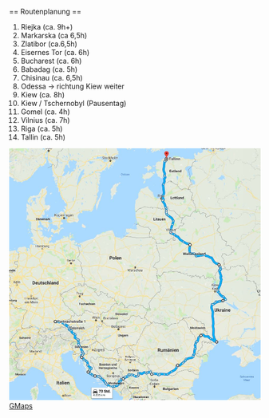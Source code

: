== Routenplanung ==

1. Riejka (ca. 9h+)
2. Markarska (ca 6,5h)
3. Zlatibor (ca.6,5h)
4. Eisernes Tor (ca. 6h)
5. Bucharest (ca. 6h)
6. Babadag (ca. 5h)
7. Chisinau (ca. 6,5h)
8. Odessa -> richtung Kiew weiter
9. Kiew (ca. 8h)
10. Kiew / Tschernobyl (Pausentag)
11. Gomel (ca. 4h)
12. Vilnius (ca. 7h)
13. Riga (ca. 5h)
14. Tallin (ca. 5h)


![Image](/img/route.jpg)
[GMaps](https://www.google.de/maps/dir/Partnachstra%C3%9Fe+1,+81373+M%C3%BCnchen/Tallinn,+Estland/@51.2779653,13.9472724,5z/data=!4m77!4m76!1m65!1m1!1s0x479dd8c7eb17cd35:0x8eb3790004cc8b60!2m2!1d11.5262147!2d48.118519!3m4!1m2!1d14.6803466!2d45.1893389!3s0x47637c9a36a544c5:0xbd978af00c7db2bf!3m4!1m2!1d15.4552693!2d43.9430189!3s0x1334cb2ae5f202b9:0xa55421fe6b4b496c!3m4!1m2!1d16.2459877!2d43.6196129!3s0x133546a6748a233d:0x4c846488004f7856!3m4!1m2!1d18.0920488!2d42.6590418!3s0x134c7526dc6b3767:0xf83b3cf6ad6d9241!3m4!1m2!1d19.6159089!2d43.3610296!3s0x475801ffcedd1483:0x1c417a3b388334e!3m4!1m2!1d22.9976516!2d43.7704018!3s0x47549ed77d5f2599:0x83423752a642574e!3m4!1m2!1d26.0872831!2d44.5381477!3s0x40b21cc9497c66bf:0x11df7a14e631d552!3m4!1m2!1d28.8398033!2d47.0118406!3s0x40c97c215197a18f:0xfe53feaef35b8c1d!3m4!1m2!1d30.7058363!2d46.4720195!3s0x40c6321f87dfed21:0x2735cbe025492628!3m4!1m2!1d31.4581813!2d49.751692!3s0x40d40b8b51ee0b0d:0x1501785648c49d81!3m4!1m2!1d30.9721488!2d52.4177464!3s0x46d469c8a03782b7:0x60ddfd09941ab42d!3m4!1m2!1d27.5341328!2d53.8275751!3s0x46dbd11af31161d5:0x87e2e35c12316f25!1m5!1m1!1s0x46929499df5616bf:0x400b36d18fc6270!2m2!1d24.7535747!2d59.4369608!2m2!1b1!2b1!3e0?hl=de)

